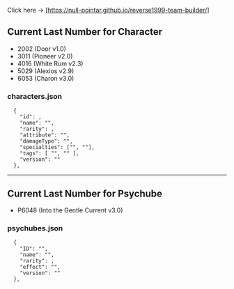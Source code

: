 

Click here -> [https://null-pointar.github.io/reverse1999-team-builder/]


## Current Last Number for Character
- 2002    (Door      v1.0)
- 3011    (Pioneer   v2.0)
- 4016    (White Rum v2.3)
- 5029    (Alexios   v2.9)
- 6053    (Charon    v3.0)


### characters.json
```
  {
    "id": ,
    "name": "",
    "rarity": ,
    "attribute": "",
    "damageType": "",
    "specialties": ["", ""],
    "tags": [ "", "" ],
    "version": ""
  },
```

---

## Current Last Number for Psychube


- P6048   (Into the Gentle Current v3.0)



### psychubes.json
```
  {
    "ID": "",
    "name": "",
    "rarity": ,
    "effect": "",
    "version": ""
  },
```
